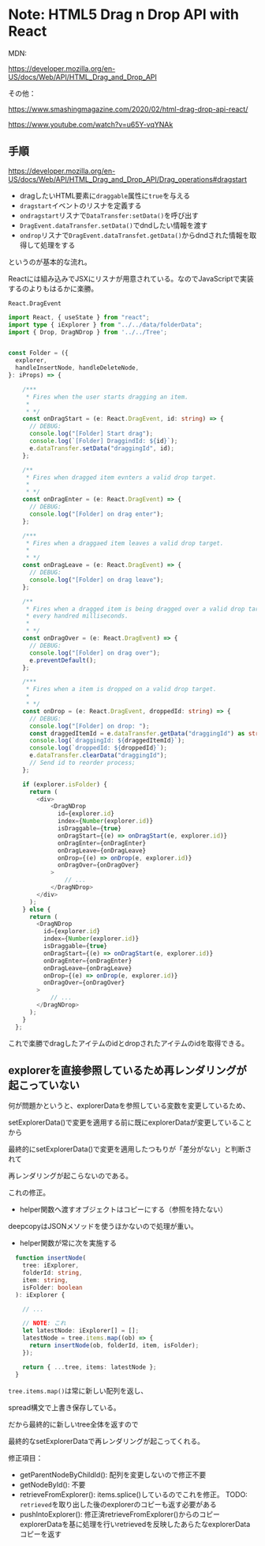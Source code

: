 # Note: HTML5 Drag n Drop API with React

MDN:

https://developer.mozilla.org/en-US/docs/Web/API/HTML_Drag_and_Drop_API

その他：

https://www.smashingmagazine.com/2020/02/html-drag-drop-api-react/

https://www.youtube.com/watch?v=u65Y-vqYNAk

## 手順

https://developer.mozilla.org/en-US/docs/Web/API/HTML_Drag_and_Drop_API/Drag_operations#dragstart


- dragしたいHTML要素に`draggable`属性に`true`を与える
- `dragstart`イベントのリスナを定義する
- `ondragstart`リスナで`DataTransfer:setData()`を呼び出す
- `DragEvent.dataTransfer.setData()`でdndしたい情報を渡す
- `ondrop`リスナで`DragEvent.dataTransfet.getData()`からdndされた情報を取得して処理をする

というのが基本的な流れ。

Reactには組み込みでJSXにリスナが用意されている。なのでJavaScriptで実装するのよりもはるかに楽勝。

`React.DragEvent`

```TypeScript
import React, { useState } from "react";
import type { iExplorer } from "../../data/folderData";
import { Drop, DragNDrop } from '../../Tree';


const Folder = ({ 
  explorer, 
  handleInsertNode, handleDeleteNode,
}: iProps) => {

    /***
     * Fires when the user starts dragging an item.
     * 
     * */ 
    const onDragStart = (e: React.DragEvent, id: string) => {
      // DEBUG:
      console.log("[Folder] Start drag");
      console.log(`[Folder] DraggindId: ${id}`);
      e.dataTransfer.setData("draggingId", id);
    };

    /**
     * Fires when dragged item evnters a valid drop target.
     * 
     * */ 
    const onDragEnter = (e: React.DragEvent) => {
      // DEBUG:
      console.log("[Folder] on drag enter");
    };

    /***
     * Fires when a draggaed item leaves a valid drop target.
     * 
     * */ 
    const onDragLeave = (e: React.DragEvent) => {
      // DEBUG:
      console.log("[Folder] on drag leave");
    };

    /**
     * Fires when a dragged item is being dragged over a valid drop target,
     * every handred milliseconds.
     * 
     * */ 
    const onDragOver = (e: React.DragEvent) => {
      // DEBUG:
      console.log("[Folder] on drag over");
      e.preventDefault();
    };

    /***
     * Fires when a item is dropped on a valid drop target.
     * 
     * */ 
    const onDrop = (e: React.DragEvent, droppedId: string) => {
      // DEBUG:
      console.log("[Folder] on drop: ");
      const draggedItemId = e.dataTransfer.getData("draggingId") as string;
      console.log(`draggingId: ${draggedItemId}`);
      console.log(`droppedId: ${droppedId}`);
      e.dataTransfer.clearData("draggingId");
      // Send id to reorder process;
    };

    if (explorer.isFolder) {
      return (
        <div>
            <DragNDrop
              id={explorer.id}
              index={Number(explorer.id)}
              isDraggable={true}
              onDragStart={(e) => onDragStart(e, explorer.id)}
              onDragEnter={onDragEnter}
              onDragLeave={onDragLeave}
              onDrop={(e) => onDrop(e, explorer.id)}
              onDragOver={onDragOver}
            >
                // ...
            </DragNDrop>
        </div>
      );
    } else {
      return (
        <DragNDrop
          id={explorer.id}
          index={Number(explorer.id)}
          isDraggable={true}
          onDragStart={(e) => onDragStart(e, explorer.id)}
          onDragEnter={onDragEnter}
          onDragLeave={onDragLeave}
          onDrop={(e) => onDrop(e, explorer.id)}
          onDragOver={onDragOver}
        >
            // ...
        </DragNDrop>
      );
    }
  };
```

これで楽勝でdragしたアイテムのidとdropされたアイテムのidを取得できる。


## explorerを直接参照しているため再レンダリングが起こっていない

何が問題かというと、explorerDataを参照している変数を変更しているため、

setExplorerData()で変更を適用する前に既にexplorerDataが変更していることから

最終的にsetExplorerData()で変更を適用したつもりが「差分がない」と判断されて

再レンダリングが起こらないのである。

これの修正。

- helper関数へ渡すオブジェクトはコピーにする（参照を持たない）

deepcopyはJSONメソッドを使うほかないので処理が重い。

- helper関数が常に次を実施する

```TypeScript
  function insertNode(
    tree: iExplorer,
    folderId: string,
    item: string,
    isFolder: boolean
  ): iExplorer {

    // ...

    // NOTE: これ
    let latestNode: iExplorer[] = [];
    latestNode = tree.items.map((ob) => {
      return insertNode(ob, folderId, item, isFolder);
    });

    return { ...tree, items: latestNode };
  }
```

`tree.items.map()`は常に新しい配列を返し、

spread構文で上書き保存している。

だから最終的に新しいtree全体を返すので

最終的なsetExplorerDataで再レンダリングが起こってくれる。

修正項目：

- getParentNodeByChildId(): 配列を変更しないので修正不要
- getNodeById(): 不要
- retrieveFromExplorer(): items.splice()しているのでこれを修正。
  TODO: `retrieved`を取り出した後のexplorerのコピーも返す必要がある
- pushIntoExplorer(): 修正済retrieveFromExplorer()からのコピーexplorerDataを基に処理を行いretrievedを反映したあらたなexplorerDataコピーを返す
